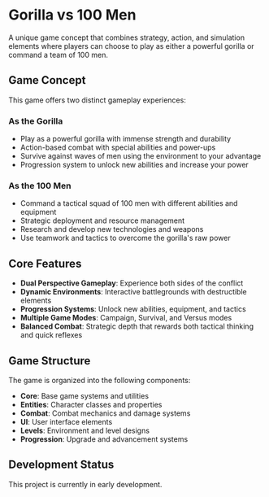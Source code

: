 # Gorilla vs 100 Men

A unique game concept that combines strategy, action, and simulation elements where players can choose to play as either a powerful gorilla or command a team of 100 men.

## Game Concept

This game offers two distinct gameplay experiences:

### As the Gorilla
- Play as a powerful gorilla with immense strength and durability
- Action-based combat with special abilities and power-ups
- Survive against waves of men using the environment to your advantage
- Progression system to unlock new abilities and increase your power

### As the 100 Men
- Command a tactical squad of 100 men with different abilities and equipment
- Strategic deployment and resource management
- Research and develop new technologies and weapons
- Use teamwork and tactics to overcome the gorilla's raw power

## Core Features

- **Dual Perspective Gameplay**: Experience both sides of the conflict
- **Dynamic Environments**: Interactive battlegrounds with destructible elements
- **Progression Systems**: Unlock new abilities, equipment, and tactics
- **Multiple Game Modes**: Campaign, Survival, and Versus modes
- **Balanced Combat**: Strategic depth that rewards both tactical thinking and quick reflexes

## Game Structure

The game is organized into the following components:

- **Core**: Base game systems and utilities
- **Entities**: Character classes and properties
- **Combat**: Combat mechanics and damage systems
- **UI**: User interface elements
- **Levels**: Environment and level designs
- **Progression**: Upgrade and advancement systems

## Development Status

This project is currently in early development.